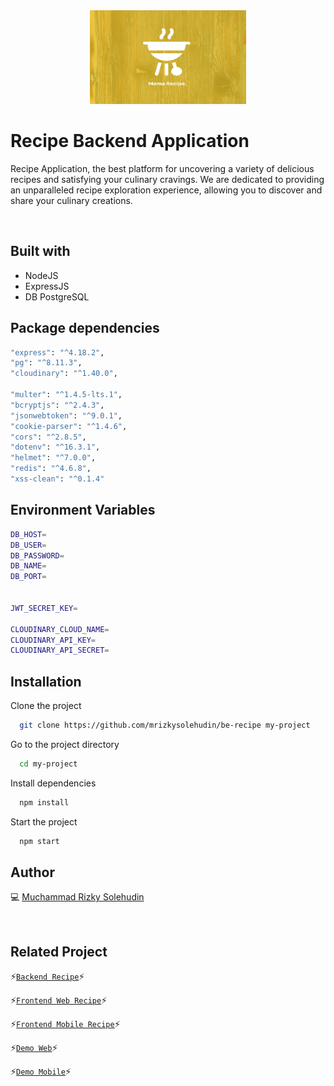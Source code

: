 <div align="center">
 <img height="150" width="250" src="https://github.com/mrizkysolehudin/fe-recipe-rtk/blob/master/public/assets/images/logo-bgyellow.png"  />
</div>

# Recipe Backend Application

Recipe Application, the best platform for uncovering a variety of delicious recipes and satisfying your culinary cravings. We are dedicated to providing an unparalleled recipe exploration experience, allowing you to discover and share your culinary creations.

<br />

## Built with

- NodeJS
- ExpressJS
- DB PostgreSQL

## Package dependencies

```bash
"express": "^4.18.2",
"pg": "^8.11.3",
"cloudinary": "^1.40.0",

"multer": "^1.4.5-lts.1",
"bcryptjs": "^2.4.3",
"jsonwebtoken": "^9.0.1",
"cookie-parser": "^1.4.6",
"cors": "^2.8.5",
"dotenv": "^16.3.1",
"helmet": "^7.0.0",
"redis": "^4.6.8",
"xss-clean": "^0.1.4"
```

## Environment Variables

```bash
DB_HOST=
DB_USER=
DB_PASSWORD=
DB_NAME=
DB_PORT=


JWT_SECRET_KEY=

CLOUDINARY_CLOUD_NAME=
CLOUDINARY_API_KEY=
CLOUDINARY_API_SECRET=
```

## Installation

Clone the project

```bash
  git clone https://github.com/mrizkysolehudin/be-recipe my-project
```

Go to the project directory

```bash
  cd my-project
```

Install dependencies

```bash
  npm install
```

Start the project

```bash
  npm start
```

## Author

💻 [Muchammad Rizky Solehudin](https://github.com/mrizkysolehudin)

<br />

## Related Project

⚡[`Backend Recipe`](https://github.com/mrizkysolehudin/be-recipe)⚡

⚡[`Frontend Web Recipe`](https://github.com/mrizkysolehudin/fe-recipe-rtk)⚡

⚡[`Frontend Mobile Recipe`](https://github.com/mrizkysolehudin/fe_recipe_rtk_reactnative)⚡

⚡[`Demo Web`](https://master--fe-recipe-versi2.netlify.app/)⚡

⚡[`Demo Mobile`](https://drive.google.com/drive/folders/1zDYfLxeZS6YwljQZVvuMwKAlLHssGV2Y?usp=sharing)⚡
